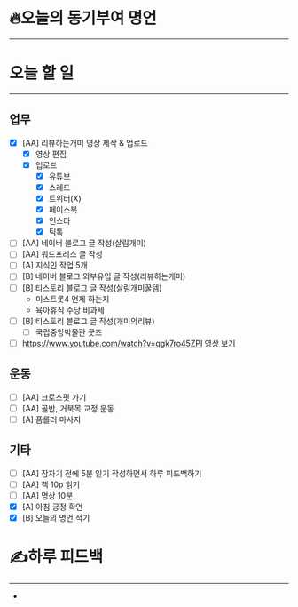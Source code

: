 # 🔥오늘의 동기부여 명언

---
>

# 오늘 할 일
---
## 업무
- [x] [AA] 리뷰하는개미 영상 제작 & 업로드
	- [x] 영상 편집
	- [x] 업로드
		- [x] 유튜브
		- [x] 스레드
		- [x] 트위터(X)
		- [x] 페이스북
		- [x] 인스타
		- [x] 틱톡
- [ ] [AA] 네이버 블로그 글 작성(살림개미)
- [ ] [AA] 워드프레스 글 작성
- [ ] [A] 지식인 작업 5개
- [ ] [B] 네이버 블로그 외부유입 글 작성(리뷰하는개미)
- [ ] [B] 티스토리 블로그 글 작성(살림개미꿀템)
	- 미스트롯4 언제 하는지
	- 육아휴직 수당 비과세
- [ ] [B] 티스토리 블로그 글 작성(개미의리뷰)
	- [ ] 국립중앙박물관 굿즈
- [ ] https://www.youtube.com/watch?v=qgk7ro45ZPI 영상 보기

## 운동
- [ ] [AA] 크로스핏 가기
- [ ] [AA] 골반, 거북목 교정 운동
- [ ] [A] 폼롤러 마사지

## 기타
- [ ] [AA] 잠자기 전에 5분 일기 작성하면서 하루 피드백하기
- [ ] [AA] 책 10p 읽기
- [ ] [AA] 명상 10분
- [x] [A] 아침 긍정 확언
- [x] [B] 오늘의 명언 적기

# ✍하루 피드백
---
- 